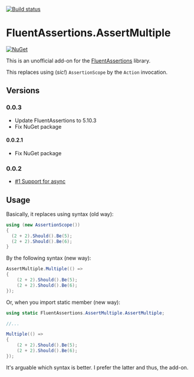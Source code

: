 [![Build status](https://ci.appveyor.com/api/projects/status/y82o5nrhoje7u6xk?svg=true)](https://ci.appveyor.com/project/dariusz-wozniak/fluentassertions-assertmultiple)

# FluentAssertions.AssertMultiple

[![NuGet](https://buildstats.info/nuget/FluentAssertions.AssertMultiple)](https://www.nuget.org/packages/FluentAssertions.AssertMultiple/)

This is an unofficial add-on for the [FluentAssertions](https://fluentassertions.com/) library.

This replaces using (_sic!_) `AssertionScope` by the `Action` invocation.

## Versions

### 0.0.3

- Update FluentAssertions to 5.10.3
- Fix NuGet package

#### 0.0.2.1
- Fix NuGet package

### 0.0.2
- [#1 Support for async](https://github.com/dariusz-wozniak/FluentAssertions.AssertMultiple/issues/1)

## Usage

Basically, it replaces using syntax (old way):

```csharp
using (new AssertionScope())
{
  (2 + 2).Should().Be(5);
  (2 + 2).Should().Be(6);
}
```

By the following syntax (new way):

```csharp
AssertMultiple.Multiple(() =>
{
    (2 + 2).Should().Be(5);
    (2 + 2).Should().Be(6);
});
```

Or, when you import static member (new way):

```csharp
using static FluentAssertions.AssertMultiple.AssertMultiple;

//...

Multiple(() =>
{
    (2 + 2).Should().Be(5);
    (2 + 2).Should().Be(6);
});
```

It's arguable which syntax is better. I prefer the latter and thus, the add-on.
